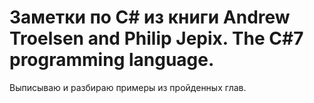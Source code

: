 # Заметки по C# из книги Andrew Troelsen and Philip Jepix. The C#7 programming language.

Выписываю и разбираю примеры из пройденных глав.
